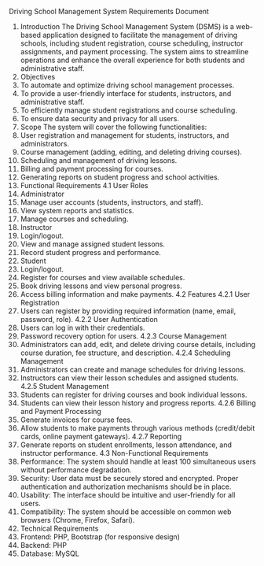 Driving School Management System
Requirements Document
 1. Introduction
 The Driving School Management System (DSMS) is a web-based application designed to
 facilitate the management of driving schools, including student registration, course scheduling,
 instructor assignments, and payment processing. The system aims to streamline operations and
 enhance the overall experience for both students and administrative staff.
 2. Objectives
 1. To automate and optimize driving school management processes.
 2. To provide a user-friendly interface for students, instructors, and administrative staff.
 3. To efficiently manage student registrations and course scheduling.
 4. To ensure data security and privacy for all users.
 3. Scope
 The system will cover the following functionalities:
 1. User registration and management for students, instructors, and administrators.
 2. Course management (adding, editing, and deleting driving courses).
 3. Scheduling and management of driving lessons.
 4. Billing and payment processing for courses.
 5. Generating reports on student progress and school activities.
 4. Functional Requirements
 4.1 User Roles
 1. Administrator
 2. Manage user accounts (students, instructors, and staff).
 3. View system reports and statistics.
 4. Manage courses and scheduling.
 5. Instructor
 6. Login/logout.
 7. View and manage assigned student lessons.
8. Record student progress and performance.
 9. Student
 10. Login/logout.
 11. Register for courses and view available schedules.
 12. Book driving lessons and view personal progress.
 13. Access billing information and make payments.
 4.2 Features
 4.2.1 User Registration
 1. Users can register by providing required information (name, email, password, role).
 4.2.2 User Authentication
 1. Users can log in with their credentials.
 2. Password recovery option for users.
 4.2.3 Course Management
 1. Administrators can add, edit, and delete driving course details, including course duration,
 fee structure, and description.
 4.2.4 Scheduling Management
 1. Administrators can create and manage schedules for driving lessons.
 2. Instructors can view their lesson schedules and assigned students.
 4.2.5 Student Management
 1. Students can register for driving courses and book individual lessons.
 2. Students can view their lesson history and progress reports.
 4.2.6 Billing and Payment Processing
 1. Generate invoices for course fees.
 2. Allow students to make payments through various methods (credit/debit cards, online
 payment gateways).
 4.2.7 Reporting
 1. Generate reports on student enrollments, lesson attendance, and instructor
 performance.
 4.3 Non-Functional Requirements
1. Performance: The system should handle at least 100 simultaneous users without
 performance degradation.
 2. Security: User data must be securely stored and encrypted. Proper authentication and
 authorization mechanisms should be in place.
 3. Usability: The interface should be intuitive and user-friendly for all users.
 4. Compatibility: The system should be accessible on common web browsers (Chrome,
 Firefox, Safari).
 5. Technical Requirements
 1. Frontend: PHP, Bootstrap (for responsive design)
 2. Backend: PHP
 3. Database: MySQL
